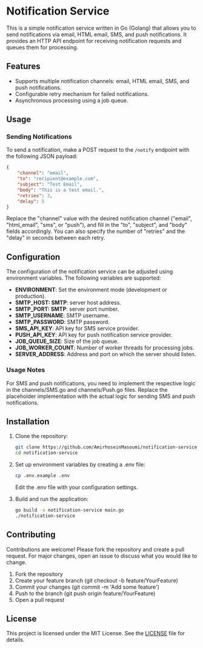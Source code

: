 # Notification Service

This is a simple notification service written in Go (Golang) that allows you to send notifications via email, HTML email, SMS, and push notifications. It provides an HTTP API endpoint for receiving notification requests and queues them for processing.

## Features

- Supports multiple notification channels: email, HTML email, SMS, and push notifications.
- Configurable retry mechanism for failed notifications.
- Asynchronous processing using a job queue.

## Usage

### Sending Notifications

To send a notification, make a POST request to the `/notify` endpoint with the following JSON payload:

```json
{
    "channel": "email",
    "to": "recipient@example.com",
    "subject": "Test Email",
    "body": "This is a test email.",
    "retries": 3,
    "delay": 5
}
```
Replace the "channel" value with the desired notification channel ("email", "html_email", "sms", or "push"), and fill in the "to", "subject", and "body" fields accordingly. You can also specify the number of "retries" and the "delay" in seconds between each retry.

## Configuration
The configuration of the notification service can be adjusted using environment variables. The following variables are supported:

- **ENVIRONMENT**: Set the environment mode (development or production).
- **SMTP_HOST: SMTP**: server host address.
- **SMTP_PORT: SMTP**: server port number.
- **SMTP_USERNAME**: SMTP username.
- **SMTP_PASSWORD**: SMTP password.
- **SMS_API_KEY**: API key for SMS service provider.
- **PUSH_API_KEY**: API key for push notification service provider.
- **JOB_QUEUE_SIZE**: Size of the job queue.
- **JOB_WORKER_COUNT**: Number of worker threads for processing jobs.
- **SERVER_ADDRESS**: Address and port on which the server should listen.

### Usage Notes
For SMS and push notifications, you need to implement the respective logic in the channels/SMS.go and channels/Push.go files. Replace the placeholder implementation with the actual logic for sending SMS and push notifications.

## Installation
1. Clone the repository:
    ```sh
    git clone https://github.com/AmirhoseinMasoumi/notification-service.git
    cd notification-service
    ```
2. Set up environment variables by creating a .env file:
    ```sh
    cp .env.example .env
    ```
    Edit the .env file with your configuration settings.

3. Build and run the application:
    ```sh
    go build -o notification-service main.go
    ./notification-service
    ```
## Contributing
Contributions are welcome! Please fork the repository and create a pull request. For major changes, open an issue to discuss what you would like to change.

1. Fork the repository
2. Create your feature branch (git checkout -b feature/YourFeature)
3. Commit your changes (git commit -m 'Add some feature')
4. Push to the branch (git push origin feature/YourFeature)
5. Open a pull request

## License
This project is licensed under the MIT License. See the [LICENSE](LICENSE) file for details.
